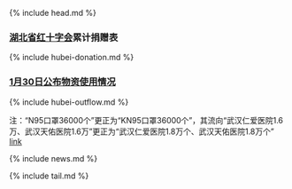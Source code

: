 

{% include head.md %}

### [湖北省红十字会](http://hbsredcross.org.cn/)累计捐赠表

{% include hubei-donation.md %}




### [1月30日公布物资使用情况](http://www.hbsredcross.org.cn/xxgk/4704.jhtml)


{% include hubei-outflow.md %}


注：“N95口罩36000个”更正为“KN95口罩36000个”，其流向“武汉仁爱医院1.6万、武汉天佑医院1.6万”更正为“武汉仁爱医院1.8万个、武汉天佑医院1.8万个”  [link](http://www.hbsredcross.org.cn/xxgk/8667.jhtml)


{% include news.md %}

{% include tail.md %}
